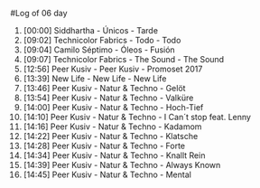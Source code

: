 #Log of 06 day

1. [00:00] Siddhartha - Únicos - Tarde
1. [09:02] Technicolor Fabrics - Todo - Todo
1. [09:04] Camilo Séptimo - Óleos - Fusión
1. [09:07] Technicolor Fabrics - The Sound - The Sound
1. [12:56] Peer Kusiv - Peer Kusiv - Promoset 2017
1. [13:39] New Life - New Life - New Life
1. [13:46] Peer Kusiv - Natur & Techno - Gelöt
1. [13:54] Peer Kusiv - Natur & Techno - Valküre
1. [14:00] Peer Kusiv - Natur & Techno - Hoch-Tief
1. [14:10] Peer Kusiv - Natur & Techno - I Can´t stop feat. Lenny
1. [14:16] Peer Kusiv - Natur & Techno - Kadamom
1. [14:22] Peer Kusiv - Natur & Techno - Klatsche
1. [14:28] Peer Kusiv - Natur & Techno - Forte
1. [14:34] Peer Kusiv - Natur & Techno - Knallt Rein
1. [14:39] Peer Kusiv - Natur & Techno - Always Known
1. [14:45] Peer Kusiv - Natur & Techno - Mental
